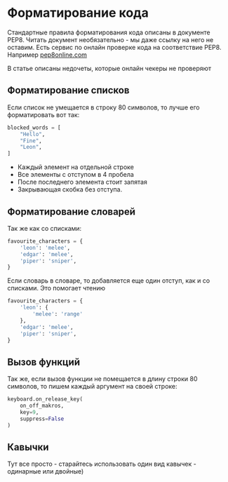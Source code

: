 # Форматирование кода
Стандартные правила форматирования кода описаны в документе PEP8. Читать документ необязательно - мы даже ссылку на него не оставим. 
Есть сервис по онлайн проверке кода на соответствие PEP8. Например [pep8online.com](http://pep8online.com)

В статье описаны недочеты, которые онлайн чекеры не проверяют

## Форматирование списков

Если список не умещается в строку 80 символов, то лучше его форматировать вот так:

```python
blocked_words = [
    "Hello",
    "Fine",
    "Leon",
]
```
- Каждый элемент на отдельной строке
- Все элементы с отступом в 4 пробела
- После последнего элемента стоит запятая
- Закрывающая скобка без отступа.

## Форматирование словарей
Так же как со списками:
```python
favourite_characters = {
    'leon': 'melee',
    'edgar': 'melee',
    'piper': 'sniper',
}
```

Если словарь в словаре, то добавляется еще один отступ, как и со списками. Это помогает чтению
```python
favourite_characters = {
    'leon': {
        'melee': 'range'
    },
    'edgar': 'melee',
    'piper': 'sniper',
}
```

## Вызов функций
Так же, если вызов функции не помещается в длину строки 80 символов, то пишем каждый аргумент на своей строке:
```python
keyboard.on_release_key(
    on_off_makros, 
    key=9,
    suppress=False
)
```

## Кавычки
Тут все просто - старайтесь использовать один вид кавычек - одинарные или двойные)
